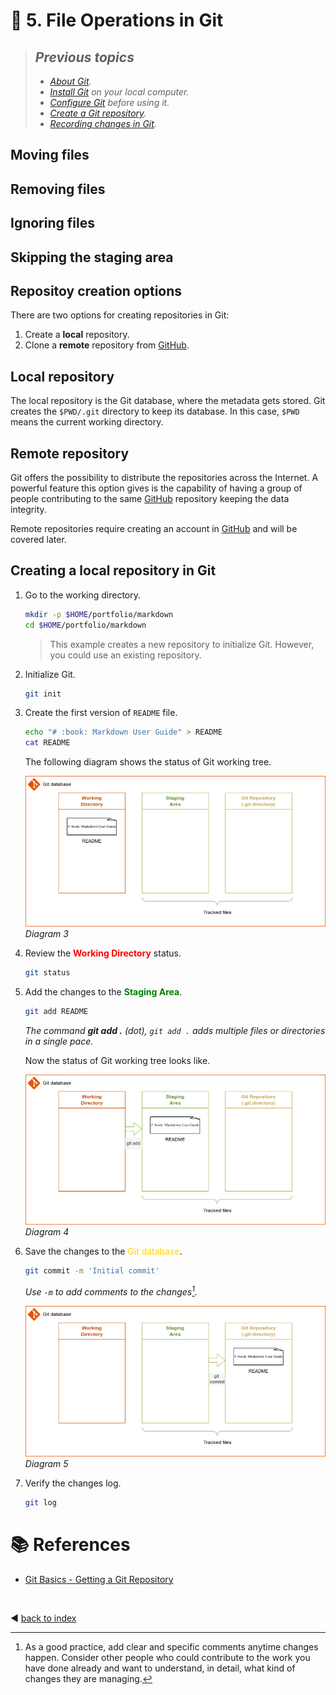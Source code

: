 # :book: 5. File Operations in Git

> ## _Previous topics_
> - _[About Git](../documents/00_about_git.md)._
> - _[Install Git](../documents/01_installing_git.md) on your local computer._
> - _[Configure Git](../documents/02_configuring_git.md) before using it._
> - _[Create a Git repository](../documents/03_creating_a_repository_in_git.md)._
> - _[Recording changes in Git](../documents/04_recording_changes.md)._

## Moving files

## Removing files

## Ignoring files

## Skipping the staging area

## Repositoy creation options

There are two options for creating repositories in Git:
1. Create a **local** repository.
2. Clone a **remote** repository from [GitHub](https://github.com/).

## Local repository

The local repository is the Git database, where the metadata gets stored. Git creates the `$PWD/.git` directory to keep its database. In this case, `$PWD` means the current working directory.

## Remote repository

Git offers the possibility to distribute the repositories across the Internet. A powerful feature this option gives is the capability of having a group of people contributing to the same [GitHub](https://github.com/) repository keeping the data integrity.

Remote repositories require creating an account in [GitHub](https://github.com/) and will be covered later.


## Creating a **local** repository in Git 

1. Go to the working directory.

    ```bash
    mkdir -p $HOME/portfolio/markdown
    cd $HOME/portfolio/markdown
    ```

    > This example creates a new repository to initialize Git. However, you could use an existing repository.
    
2. Initialize Git.

    ```bash
    git init
    ```

3. Create the first version of `README` file.

    ```bash
    echo "# :book: Markdown User Guide" > README
    cat README
    ```

    The following diagram shows the status of Git working tree.

    ![](../images/git_recording_0.drawio.png)
    *Diagram 3*

4. Review the <span style="color:red">**Working Directory**</span> status.

    ```bash
    git status
    ```

5. Add the changes to the <span style="color:green">**Staging Area**</span>.

    ```bash
    git add README
    ```
 
    _The command **git add .** (dot), `git add .` adds multiple files or directories in a single pace._

    Now the status of Git working tree looks like.

    ![rec](../images/git_recording_1.drawio.png)
    *Diagram 4*

6. Save the changes to the <span style="color:gold">Git database</span>.

    ```bash
    git commit -m 'Initial commit'
    ```

    _Use `-m` to add comments to the changes[^1]._

    
    ![rec](../images/git_recording_2.drawio.png)
    *Diagram 5*

7. Verify the changes log.

    ```bash
    git log
    ```



# :books: References
- [Git Basics - Getting a Git Repository](https://git-scm.com/book/en/v2/Git-Basics-Getting-a-Git-Repository) 
 
<br />

:arrow_backward: [back to index](../README)

[^1]: As a good practice, add clear and specific comments anytime changes happen. Consider other people who could contribute to the work you have done already and want to understand, in detail, what kind of changes they are managing.

